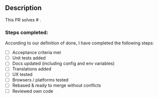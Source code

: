 ## Description

<!-- Describe the proposed solution/fix/feature in this pull request here. -->

This PR solves # .

### Steps completed:

<!-- Check all completed steps so we know  -->

According to our definition of done, I have completed the following steps:

- [ ] Acceptance criteria met
- [ ] Unit tests added
- [ ] Docs updated (including config and env variables)
- [ ] Translations added
- [ ] UX tested
- [ ] Browsers / platforms tested
- [ ] Rebased & ready to merge without conflicts
- [ ] Reviewed own code
